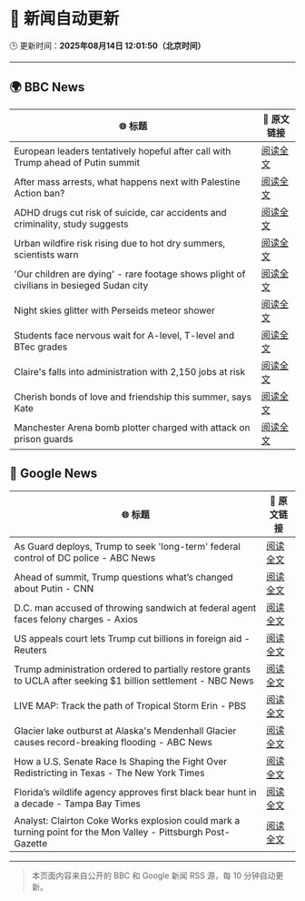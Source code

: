 # 🧠 新闻自动更新

🕒 更新时间：**2025年08月14日 12:01:50（北京时间）**

---

## 🌍 BBC News

| 🌐 标题 | 🔗 原文链接 |
|--------|-------------|
| European leaders tentatively hopeful after call with Trump ahead of Putin summit | [阅读全文](https://www.bbc.com/news/articles/cpv0l9e187yo?at_medium=RSS&at_campaign=rss) |
| After mass arrests, what happens next with Palestine Action ban? | [阅读全文](https://www.bbc.com/news/articles/c3wn5gdv0wgo?at_medium=RSS&at_campaign=rss) |
| ADHD drugs cut risk of suicide, car accidents and criminality, study suggests | [阅读全文](https://www.bbc.com/news/articles/crr2j792drro?at_medium=RSS&at_campaign=rss) |
| Urban wildfire risk rising due to hot dry summers, scientists warn | [阅读全文](https://www.bbc.com/news/articles/c9vd79x97zlo?at_medium=RSS&at_campaign=rss) |
| 'Our children are dying' - rare footage shows plight of civilians in besieged Sudan city | [阅读全文](https://www.bbc.com/news/articles/czxp0qyn6dqo?at_medium=RSS&at_campaign=rss) |
| Night skies glitter with Perseids meteor shower | [阅读全文](https://www.bbc.com/news/videos/cvgnkmpkd77o?at_medium=RSS&at_campaign=rss) |
| Students face nervous wait for A-level, T-level and BTec grades | [阅读全文](https://www.bbc.com/news/articles/c15lv2xxyy5o?at_medium=RSS&at_campaign=rss) |
| Claire's falls into administration with 2,150 jobs at risk | [阅读全文](https://www.bbc.com/news/articles/cp8zwdy98k8o?at_medium=RSS&at_campaign=rss) |
| Cherish bonds of love and friendship this summer, says Kate | [阅读全文](https://www.bbc.com/news/articles/cdd3r78zem9o?at_medium=RSS&at_campaign=rss) |
| Manchester Arena bomb plotter charged with attack on prison guards | [阅读全文](https://www.bbc.com/news/articles/ckge2qdr88eo?at_medium=RSS&at_campaign=rss) |

## 📰 Google News

| 🌐 标题 | 🔗 原文链接 |
|--------|-------------|
| As Guard deploys, Trump to seek 'long-term' federal control of DC police - ABC News | [阅读全文](https://news.google.com/rss/articles/CBMipgFBVV95cUxQdkFqSGJDQ0txd3RFNWVSX3M3b2hsSmFhTk1aeHllcDhqdkxEcGxBcGlZd2R6UGFOc0tJOHpvbnJmOEwydEdVUk9sd1JUczdETDlXemh6cHBjMnNuNzlqc3JqR1hFczkwRXBOMDNpM0FtLU9MVFFDSWxkV3pidS0tWWhVY1BtN295YU5qaHdKSzRMdVNpNURSRWUxZmg0VTlmN1hnazlR0gGrAUFVX3lxTE12UjhrcjFSMUdTRTNlaWkzOFZ6VkNjd09fbWhzemFlMDdRYmVHSHdYb25JNXZYVGQtb19zRkNTdE9nN2lXeGYwc3JjSkVzZWJ6bWRtSFRvaVZ3WnF4UzBQaVBxQ0ZRdk54dzdoeUtwNWs2a1k5QTZRUEhFaU1kU0FJekNObmJuekZ4enNLVnI0T3RYNzQ0TDNqX0tkTGxuUUE5dDVUWUJyTzN2dw?oc=5) |
| Ahead of summit, Trump questions what’s changed about Putin - CNN | [阅读全文](https://news.google.com/rss/articles/CBMihAFBVV95cUxPc2hveHJPOEIwUVM3cnE4ZzJIanJSSjFsT2JTTFJha1BvZWFnS1RFRkJXRTBaV25tY2xhQVQ2TTJhcF96dWxNVnBnVUotb2FfTE5rYlpUemh6NTFUdGxRUWhKQXZqekRuTkVvTWZuUGtHb0pYUXRydXlkZ3ZQX293NXMxcGM?oc=5) |
| D.C. man accused of throwing sandwich at federal agent faces felony charges - Axios | [阅读全文](https://news.google.com/rss/articles/CBMihgFBVV95cUxQVjZCOENFVGx0ZVE2MHhTSXZYUVphTUhkZWtrcVU3dkVWWWZQUGtZcW8xcFBvU1BmdU05TWZxanlKTVRyOGh6endFMldUVTJmLVRORk93WWgzSnVKWWNaVnlvYXRDTjZFbGxfQV9zYzI0SlVJTktGN1NzR05WMzhQOWdSOEp1UQ?oc=5) |
| US appeals court lets Trump cut billions in foreign aid - Reuters | [阅读全文](https://news.google.com/rss/articles/CBMiqAFBVV95cUxNLWZtWVZSNzRxYnJGU0dTYUZLRXVxNkNYNERxS2ZFQVZLLVIybjB3NGhFRUJ0clRraUVPVnZKYUgtQjhsWWFjMkdPbGF0cC16TXh5NkV6ZTdLbjV2X2pvRnZvbzFsZ2ZoMGktb015cWxhQUgzM0tmRHZBRzlPRXhKck5yaG1hbXozVlJCMkxNNlB5dk5Id1ZYVTNnV2tsZF9BdUlvdXJlMW4?oc=5) |
| Trump administration ordered to partially restore grants to UCLA after seeking $1 billion settlement - NBC News | [阅读全文](https://news.google.com/rss/articles/CBMinwFBVV95cUxQLVR5alRkT0o5S3ZYOC1lN09GUnowd0dIZ2tVUEFyV2Jna2NsZFNuUkxvcFBSRkFRNkw1ZlNvTlFnZGF1Y216ZmtvMWJ0dHJrY1lBdTFwUC1IOTd6a0RRVUt4ZDNtNDJJVjdIZXBOcXk0azJHS19nUS1iT3RhdEJuM2l6VzNhQ3hCMC1JNXU2UzBQOXVTb1VHWHg0UFExaE3SAVZBVV95cUxNQS1tcXVXd2MzYWRSaTk0cHdZU3FiTnh0T3hBNmljZ25OaDJrYjhHMi1MbGl1WFpxY0tCTlZwWFQ0a0VPRDhLR3pJS0VxWUdrSldpNGlJZw?oc=5) |
| LIVE MAP: Track the path of Tropical Storm Erin - PBS | [阅读全文](https://news.google.com/rss/articles/CBMiigFBVV95cUxPMm5xUWo4RmVEUnpkVXpBNzJoYkJWZFVPV3gwVV9NLVhwU3BzenE1RGs3T0NNOFF0THZUWDE4Y09ubzhMNFBndEVmdGlNbTM5ZUFJWWJnOXFYNkpTLUJQTW9iUlBESnVNZ3lHUjRVazJvdVRucnJJLWhYYkhhSngtM3ltWEdZV3I2MXfSAY8BQVVfeXFMUGR4NFBWeEJJRm5tU2VBeE83ZDZSZWxwbk8zYUFZQU1lNklvN2VyVHZuZERFV1B2UGVnUVBuQXY4MV9mQTcwVU1CS1VFci1MUXpvZXVBUVpwM2UzU0R6WXVCbWdTWUJYR2hqLTlYMlVhcmVVbDBlWVFHdlllUTV6enB3SmZIZzk1ZlBtV1A4UFE?oc=5) |
| Glacier lake outburst at Alaska's Mendenhall Glacier causes record-breaking flooding - ABC News | [阅读全文](https://news.google.com/rss/articles/CBMiqwFBVV95cUxNYTJmVXg3ZVRySENDeU9uSnZnTk1WVFczUjdrOTUwZUlJZnVVZFRoYmJJNTBFWTdOTFNFX1RXMEpGaXd4eUY1c3RudV9sMllzVDFEZGpVUG9vZnJyQlQyUTg4ZHlDWm5ONkEtTndRMDI5TEhsT0ZzSDJFcDFVeUxrVm82WVJvRDhhMkVyWTFBS3VEc3ZZdkttWFAyTjNjaVVIbk5wLUF6bm9KcnfSAbABQVVfeXFMUDlWNm9TVFBRcUR2T0hDUGtta0doVmM3RjhlZWlHVXZlaFJwUUl5SHAwT291NjIzaGFvMUNESTkxNUhwVHdvcEx5ODdoVEJtSWV1RHFUU3NrdTZZRXQ2OGRSWVo0eDlaODRGQzZud2QxTzhzQ01aYXZOcU9FTko0X0QycU5pUnQ1QnBqd0JrLWFDY0dDVDFkRlBhWUhuN1dEbUZZeTFPWWc5bFVzQjFmS2g?oc=5) |
| How a U.S. Senate Race Is Shaping the Fight Over Redistricting in Texas - The New York Times | [阅读全文](https://news.google.com/rss/articles/CBMihAFBVV95cUxNWFhrSFQxcXVuc0NscWdhMm5PRHdoUS1LNjlOVFM2dzRZMUt2VHpMQ3U3a0lZUEhvSmJLdW9Jcm1BNXBobEZIbG1jOUkzV3FfTkttajk4REg2bHBCRlFRWFBGVWVxRzlNRkktT0x3QXhTcUtsNHJxcHphVmVQa1ROckY5Q0E?oc=5) |
| Florida’s wildlife agency approves first black bear hunt in a decade - Tampa Bay Times | [阅读全文](https://news.google.com/rss/articles/CBMigwFBVV95cUxNV1lPV0UzY3BJbGczak5OYWVZMElwbUZhMUVET19SSWl4MERxNXZiNllqd0phZTJaSnRqd0hmSkRuT0JjY0c0bXFLODFlMlBzdlhmWGVHSjA5ZGlTZnRwTUwyUDBkbWNORmMzYU9sbGRMdkctNnB0Z0JhM3dFYWNadkd2MA?oc=5) |
| Analyst: Clairton Coke Works explosion could mark a turning point for the Mon Valley - Pittsburgh Post-Gazette | [阅读全文](https://news.google.com/rss/articles/CBMiyAFBVV95cUxNQjF6b3FRVFMtLXJzeURaSlZVNnRua2FMdWQ2VmVsYzl0Z1pweHhtMkRDX1RRQWJmT3FrOUhxbkRxWVdWSTBrZnVEbGxKc1paQlExY1VyRGJnbTZKREpnNHV2a3dBeC04dWpwT3VTWFZ5Sjc1eHEzMGpQbmVXaXdkQ1pWa3BsTnBxY1kyTG5MczdVcTY4OFhJaWNhMngxYWtkU2RXMy0zZjRDVFBNajk0TVBMNlF6MXoyM013QW1XS1JTUlFkbGhOZw?oc=5) |

---
> 本页面内容来自公开的 BBC 和 Google 新闻 RSS 源，每 10 分钟自动更新。
